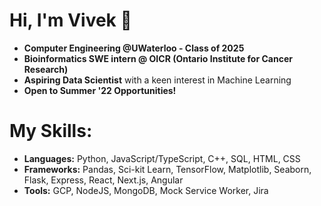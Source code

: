 # Hi, I'm Vivek 👋

* **Computer Engineering @UWaterloo - Class of 2025**
* **Bioinformatics SWE intern @ OICR (Ontario Institute for Cancer Research)**
* **Aspiring Data Scientist** with a keen interest in Machine Learning 
* **Open to Summer '22 Opportunities!**

# My Skills:
* **Languages:** Python, JavaScript/TypeScript, C++, SQL, HTML, CSS
* **Frameworks:** Pandas, Sci-kit Learn, TensorFlow, Matplotlib, Seaborn, Flask, Express, React, Next.js, Angular
* **Tools:** GCP, NodeJS, MongoDB, Mock Service Worker, Jira

<!-- [![Vivek's GitHub stats](https://github-readme-stats.vercel.app/api?username=valamuri2020&theme=tokyonight&count_private=true)](https://github.com/anuraghazra/github-readme-stats) -->





